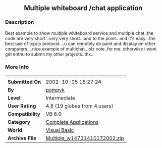 ﻿<div align="center">

## Multiple whiteboard /chat application


</div>

### Description

Best example to show multiple whiteboard service and multiple chat..the code are very short...very very short...and to the point...and it's easy...the best use of tcp/ip protocol....u can remotely do paint and display on other computers....nice example of multichat...plz vote..for me..otherwise i wont get enthu to submit my other projects..thx..
 
### More Info
 


<span>             |<span>
---                |---
**Submitted On**   |2002-10-05 15:27:24
**By**             |[pompyk](https://github.com/Planet-Source-Code/PSCIndex/blob/master/ByAuthor/pompyk.md)
**Level**          |Intermediate
**User Rating**    |4.8 (19 globes from 4 users)
**Compatibility**  |VB 6\.0
**Category**       |[Complete Applications](https://github.com/Planet-Source-Code/PSCIndex/blob/master/ByCategory/complete-applications__1-27.md)
**World**          |[Visual Basic](https://github.com/Planet-Source-Code/PSCIndex/blob/master/ByWorld/visual-basic.md)
**Archive File**   |[Multiple\_w14731410172002\.zip](https://github.com/Planet-Source-Code/pompyk-multiple-whiteboard-chat-application__1-39896/archive/master.zip)








